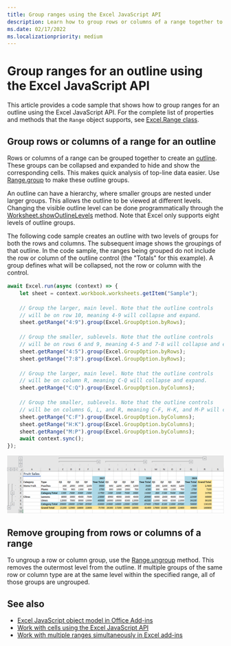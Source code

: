 ```yaml
---
title: Group ranges using the Excel JavaScript API
description: Learn how to group rows or columns of a range together to create an outline using the Excel JavaScript API.
ms.date: 02/17/2022
ms.localizationpriority: medium
---
```


# Group ranges for an outline using the Excel JavaScript API

This article provides a code sample that shows how to group ranges for an outline using the Excel JavaScript API. For the complete list of properties and methods that the `Range` object supports, see [Excel.Range class](/javascript/api/excel/excel.range).

## Group rows or columns of a range for an outline

Rows or columns of a range can be grouped together to create an [outline](https://support.microsoft.com/office/08ce98c4-0063-4d42-8ac7-8278c49e9aff). These groups can be collapsed and expanded to hide and show the corresponding cells. This makes quick analysis of top-line data easier. Use [Range.group](/javascript/api/excel/excel.range#excel-excel-range-group-member(1)) to make these outline groups.

An outline can have a hierarchy, where smaller groups are nested under larger groups. This allows the outline to be viewed at different levels. Changing the visible outline level can be done programmatically through the [Worksheet.showOutlineLevels](/javascript/api/excel/excel.worksheet#excel-excel-worksheet-showoutlinelevels-member(1)) method. Note that Excel only supports eight levels of outline groups.

The following code sample creates an outline with two levels of groups for both the rows and columns. The subsequent image shows the groupings of that outline. In the code sample, the ranges being grouped do not include the row or column of the outline control (the "Totals" for this example). A group defines what will be collapsed, not the row or column with the control.

```js
await Excel.run(async (context) => {
    let sheet = context.workbook.worksheets.getItem("Sample");

    // Group the larger, main level. Note that the outline controls
    // will be on row 10, meaning 4-9 will collapse and expand.
    sheet.getRange("4:9").group(Excel.GroupOption.byRows);

    // Group the smaller, sublevels. Note that the outline controls
    // will be on rows 6 and 9, meaning 4-5 and 7-8 will collapse and expand.
    sheet.getRange("4:5").group(Excel.GroupOption.byRows);
    sheet.getRange("7:8").group(Excel.GroupOption.byRows);

    // Group the larger, main level. Note that the outline controls
    // will be on column R, meaning C-Q will collapse and expand.
    sheet.getRange("C:Q").group(Excel.GroupOption.byColumns);

    // Group the smaller, sublevels. Note that the outline controls
    // will be on columns G, L, and R, meaning C-F, H-K, and M-P will collapse and expand.
    sheet.getRange("C:F").group(Excel.GroupOption.byColumns);
    sheet.getRange("H:K").group(Excel.GroupOption.byColumns);
    sheet.getRange("M:P").group(Excel.GroupOption.byColumns);
    await context.sync();
});
```

![Range with a two-level, two-dimension outline.](../images/excel-outline.png)

## Remove grouping from rows or columns of a range

To ungroup a row or column group, use the [Range.ungroup](/javascript/api/excel/excel.range#excel-excel-range-ungroup-member(1)) method. This removes the outermost level from the outline. If multiple groups of the same row or column type are at the same level within the specified range, all of those groups are ungrouped.

## See also

- [Excel JavaScript object model in Office Add-ins](excel-add-ins-core-concepts.md)
- [Work with cells using the Excel JavaScript API](excel-add-ins-cells.md)
- [Work with multiple ranges simultaneously in Excel add-ins](excel-add-ins-multiple-ranges.md)
